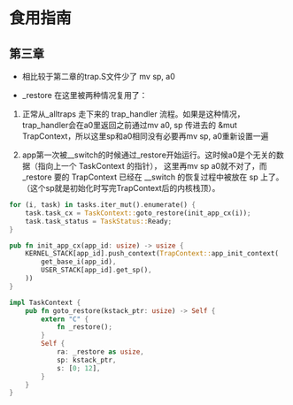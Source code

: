 # 食用指南

## 第三章

* 相比较于第二章的trap.S文件少了 mv sp, a0

* _restore 在这里被两种情况复用了：

 1. 正常从_alltraps 走下来的 trap_handler 流程。如果是这种情况，trap_handler会在a0里返回之前通过mv a0, sp
传进去的 &mut TrapContext，所以这里sp和a0相同没有必要再mv sp, a0重新设置一遍

 2. app第一次被__switch的时候通过_restore开始运行。这时候a0是个无关的数据（指向上一个 TaskContext 的指针），
这里再mv sp a0就不对了，而 _restore 要的 TrapContext 已经在 __switch 的恢复过程中被放在 sp 上了。
（这个sp就是初始化时写完TrapContext后的内核栈顶）。

```Rust
for (i, task) in tasks.iter_mut().enumerate() {
    task.task_cx = TaskContext::goto_restore(init_app_cx(i));
    task.task_status = TaskStatus::Ready;
}
```

```Rust
pub fn init_app_cx(app_id: usize) -> usize {
    KERNEL_STACK[app_id].push_context(TrapContext::app_init_context(
        get_base_i(app_id),
        USER_STACK[app_id].get_sp(),
    ))
}
```

```Rust
impl TaskContext {
    pub fn goto_restore(kstack_ptr: usize) -> Self {
        extern "C" {
            fn _restore();
        }
        Self {
            ra: _restore as usize,
            sp: kstack_ptr,
            s: [0; 12],
        }
    }
}
```
